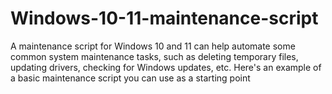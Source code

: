 # Windows-10-11-maintenance-script
A maintenance script for Windows 10 and 11 can help automate some common system maintenance tasks, such as deleting temporary files, updating drivers, checking for Windows updates, etc. Here's an example of a basic maintenance script you can use as a starting point
